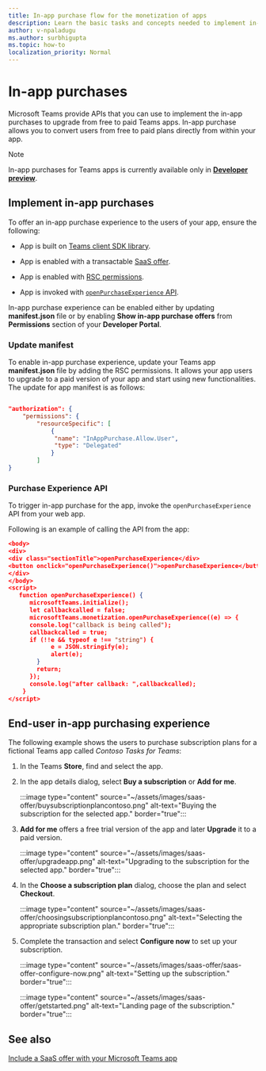 ```yaml
---
title: In-app purchase flow for the monetization of apps
description: Learn the basic tasks and concepts needed to implement in-app purchases and trial functionality in teams apps.
author: v-npaladugu
ms.author: surbhigupta
ms.topic: how-to
localization_priority: Normal 
---
```


# In-app purchases

Microsoft Teams provide APIs that you can use to implement the in-app purchases to upgrade from free to paid Teams apps. In-app purchase allows you to convert users from free to paid plans directly from within your app.

> [!NOTE]
> In-app purchases for Teams apps is currently available only in [**Developer preview**](/microsoftteams/platform/resources/dev-preview/developer-preview-intro).

## Implement in-app purchases

To offer an in-app purchase experience to the users of your app, ensure the following:

* App is built on [Teams client SDK library](https://github.com/OfficeDev/microsoft-teams-library-js).

* App is enabled with a transactable [SaaS offer](~/concepts/deploy-and-publish/appsource/prepare/include-saas-offer.md).

* App is enabled with [RSC permissions](#update-manifest).

* App is invoked with [`openPurchaseExperience` API](#purchase-experience-API).

In-app purchase experience can be enabled either by updating **manifest.json** file or by enabling **Show in-app purchase offers** from **Permissions** section of your **Developer Portal**.

### Update manifest

To enable in-app purchase experience, update your Teams app **manifest.json** file by adding the RSC permissions. It allows your app users to upgrade to a paid version of your app and start using new functionalities. The update for app manifest is as follows:

```json

"authorization": {
    "permissions": {
        "resourceSpecific": [
            {
             "name": "InAppPurchase.Allow.User",
             "type": "Delegated"
            }
        ]
}
```

### Purchase Experience API

To trigger in-app purchase for the app, invoke the `openPurchaseExperience` API from your web app.

Following is an example of calling the API from the app:

```json
<body> 
<div> 
<div class="sectionTitle">openPurchaseExperience</div> 
<button onclick="openPurchaseExperience()">openPurchaseExperience</button> 
</div> 
</body> 
<script> 
   function openPurchaseExperience() {
      microsoftTeams.initialize();
      let callbackcalled = false;
      microsoftTeams.monetization.openPurchaseExperience((e) => {
      console.log("callback is being called");
      callbackcalled = true;  
      if (!!e && typeof e !== "string") {
            e = JSON.stringify(e);
            alert(e);
        }
        return;
      });
      console.log("after callback: ",callbackcalled);
    } 
</script> 
```

## End-user in-app purchasing experience

The following example shows the users to purchase subscription plans for a fictional Teams app called *Contoso Tasks for Teams*:

1. In the Teams **Store**, find and select the app.

1. In the app details dialog, select **Buy a subscription** or **Add for me**. 

    :::image type="content" source="~/assets/images/saas-offer/buysubscriptionplancontoso.png" alt-text="Buying the subscription for the selected app." border="true":::

    
1. **Add for me** offers a free trial version of the app and later **Upgrade** it to a paid version.

    :::image type="content" source="~/assets/images/saas-offer/upgradeapp.png" alt-text="Upgrading to the subscription for the selected app." border="true":::

1. In the **Choose a subscription plan** dialog, choose the plan and select **Checkout**.

    :::image type="content" source="~/assets/images/saas-offer/choosingsubscriptionplancontoso.png" alt-text="Selecting the appropriate subscription plan." border="true":::

1. Complete the transaction and select **Configure now** to set up your subscription.

    :::image type="content" source="~/assets/images/saas-offer/saas-offer-configure-now.png" alt-text="Setting up the subscription." border="true":::

    :::image type="content" source="~/assets/images/saas-offer/getstarted.png" alt-text="Landing page of the subscription." border="true":::


## See also

[Include a SaaS offer with your Microsoft Teams app](~/concepts/deploy-and-publish/appsource/prepare/include-saas-offer.md)